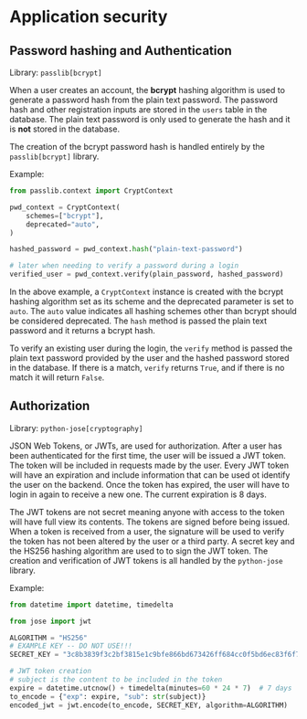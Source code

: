 # Application security
## Password hashing and Authentication
Library: `passlib[bcrypt]`

When a user creates an account, the **bcrypt** hashing algorithm is used to generate a password hash from the plain text password. The password hash and other registration inputs are stored in the `users` table in the database. The plain text password is only used to generate the hash and it is **not** stored in the database.

The creation of the bcrypt password hash is handled entirely by the `passlib[bcrypt]` library. 

Example:
```python
from passlib.context import CryptContext

pwd_context = CryptContext(
    schemes=["bcrypt"],
    deprecated="auto",
)

hashed_password = pwd_context.hash("plain-text-password")

# later when needing to verify a password during a login
verified_user = pwd_context.verify(plain_password, hashed_password)
```

In the above example, a `CryptContext` instance is created with the bcrypt hashing algorithm set as its scheme and the deprecated parameter is set to `auto`. The `auto` value indicates all hashing schemes other than bcrypt should be considered deprecated. The `hash` method is passed the plain text password and it returns a bcrypt hash.

To verify an existing user during the login, the `verify` method is passed the plain text password provided by the user and the hashed password stored in the database. If there is a match, `verify` returns `True`, and if there is no match it will return `False`.

## Authorization
Library: `python-jose[cryptography]`

JSON Web Tokens, or JWTs, are used for authorization. After a user has been authenticated for the first time, the user will be issued a JWT token. The token will be included in requests made by the user. Every JWT token will have an expiration and include information that can be used ot identify the user on the backend. Once the token has expired, the user will have to login in again to receive a new one. The current expiration is 8 days.

The JWT tokens are not secret meaning anyone with access to the token will have full view its contents. The tokens are signed before being issued. When a token is received from a user, the signature will be used to verify the token has not been altered by the user or a third party. A secret key and the HS256 hashing algorithm are used to to sign the JWT token. The creation and verification of JWT tokens is all handled by the `python-jose` library.

Example:
```python
from datetime import datetime, timedelta

from jose import jwt

ALGORITHM = "HS256"
# EXAMPLE KEY -- DO NOT USE!!!
SECRET_KEY = "3c8b3839f3c2bf3815e1c9bfe866bd673426ff684cc0f5bd6ec83f6f7f81d8dd"

# JWT token creation
# subject is the content to be included in the token
expire = datetime.utcnow() + timedelta(minutes=60 * 24 * 7)  # 7 days
to_encode = {"exp": expire, "sub": str(subject)}
encoded_jwt = jwt.encode(to_encode, SECRET_KEY, algorithm=ALGORITHM)
```